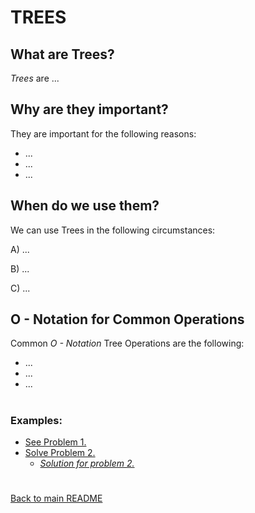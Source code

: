 # TREES
<!-- ![MENU](/IMAGES/TREE/)-->

<h2>What are Trees?</h2>

*Trees* are ...

<h2>Why are they important?</h2>

They are important for the following reasons:

- ...
- ...
- ...

<h2>When do we use them?</h2>

We can use Trees in the following circumstances:

A) ...

B) ...

C) ...



<h2> O - Notation for Common Operations </h2>

Common *O - Notation* Tree Operations are the following:

- ...
- ...
- ...


# <h3> Examples:</h3>

- [See Problem 1.](2.TREE_PROBLEM_1.py)
- [Solve Problem 2.](3.TREE_PROBLEM_2.py)
    - [*Solution for problem 2.*](4.SOLUTION_PROBLEM_2.py)

#
[Back to main README](../README.md)
